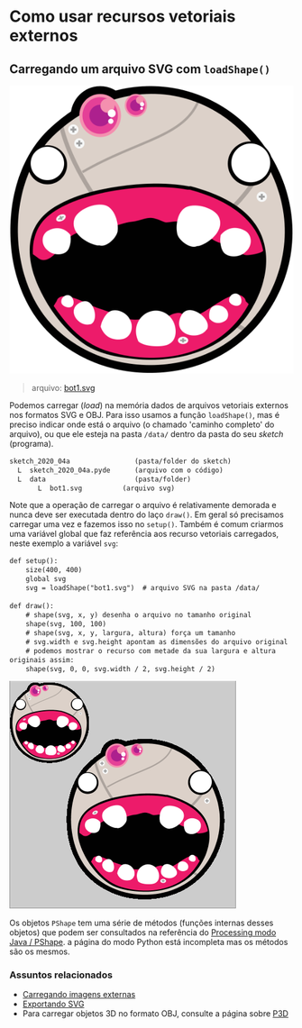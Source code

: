 # Como usar recursos vetoriais externos

## Carregando um arquivo SVG com `loadShape()`

![](assets/bot1.svg)

>arquivo: [bot1.svg](assets/bot1.svg)

Podemos carregar (*load*) na memória dados de arquivos vetoriais externos nos formatos SVG e OBJ. Para isso usamos a função `loadShape()`, mas é preciso indicar onde está o arquivo (o chamado 'caminho completo' do arquivo), ou que ele esteja na pasta `/data/` dentro da pasta do seu *sketch* (programa).

```
sketch_2020_04a                (pasta/folder do sketch)
  L  sketch_2020_04a.pyde      (arquivo com o código)
  L  data                      (pasta/folder)
       L  bot1.svg          (arquivo svg)
```

Note que a operação de carregar o arquivo é relativamente demorada e nunca deve ser executada dentro do laço `draw()`. Em geral só precisamos carregar uma vez e fazemos isso no `setup()`. Também é comum criarmos uma variável global que faz referência aos recurso vetoriais carregados, neste exemplo a variável `svg`:

```pyde
def setup():
    size(400, 400)
    global svg
    svg = loadShape("bot1.svg")  # arquivo SVG na pasta /data/

def draw():
    # shape(svg, x, y) desenha o arquivo no tamanho original
    shape(svg, 100, 100) 
    # shape(svg, x, y, largura, altura) força um tamanho
    # svg.width e svg.height apontam as dimensões do arquivo original
    # podemos mostrar o recurso com metade da sua largura e altura originais assim:
    shape(svg, 0, 0, svg.width / 2, svg.height / 2)
```

![](assets/bot1.png)

Os objetos `PShape` tem uma série de métodos (funções internas desses objetos) que podem ser consultados na referência do [Processing modo Java / PShape](https://processing.org/reference/PShape.html). a página do modo Python está incompleta mas os métodos são os mesmos.

### Assuntos relacionados

- [Carregando imagens externas](imagens_externas.md)
- [Exportando SVG](exportando_svg.md)
- Para carregar objetos 3D no formato OBJ, consulte a página sobre [P3D](https://github.com/villares/material-aulas/blob/master/Processing-Python/desenho-3D.md)
